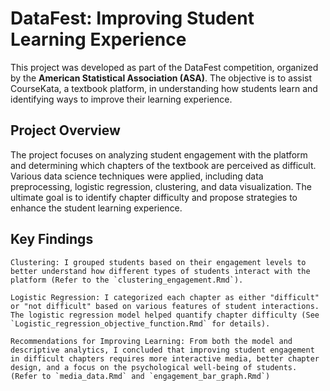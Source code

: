 # DataFest: Improving Student Learning Experience

This project was developed as part of the DataFest competition, organized by the **American Statistical Association (ASA)**. The objective is to assist CourseKata, a textbook platform, in understanding how students learn and identifying ways to improve their learning experience.

## Project Overview

The project focuses on analyzing student engagement with the platform and determining which chapters of the textbook are perceived as difficult. Various data science techniques were applied, including data preprocessing, logistic regression, clustering, and data visualization. The ultimate goal is to identify chapter difficulty and propose strategies to enhance the student learning experience.

## Key Findings

    Clustering: I grouped students based on their engagement levels to better understand how different types of students interact with the platform (Refer to the `clustering_engagement.Rmd`).

    Logistic Regression: I categorized each chapter as either "difficult" or "not difficult" based on various features of student interactions. The logistic regression model helped quantify chapter difficulty (See `Logistic_regression_objective_function.Rmd` for details).

    Recommendations for Improving Learning: From both the model and descriptive analytics, I concluded that improving student engagement in difficult chapters requires more interactive media, better chapter design, and a focus on the psychological well-being of students. (Refer to `media_data.Rmd` and `engagement_bar_graph.Rmd`)